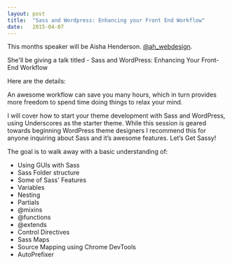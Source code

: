 ```yaml
---
layout: post
title:  "Sass and Wordpress: Enhancing your Front End Workflow"
date:   2015-04-07
---
```


This months speaker will be Aisha Henderson.  [@ah_webdesign](https://twitter.com/ah_webdesign).

She'll be giving a talk titled - Sass and WordPress: Enhancing Your Front-End Workflow

Here are the details:

An awesome workflow can save you many hours, which in turn provides more freedom to spend time doing things to relax your mind.

I will cover how to start your theme development with Sass and WordPress, using Underscores as the starter theme. While this session is geared towards beginning WordPress theme designers I recommend this for anyone inquiring about Sass and it’s awesome features. Let’s Get Sassy!

The goal is to walk away with a basic understanding of:

* Using GUIs with Sass
* Sass Folder structure
* Some of Sass' Features
* Variables
* Nesting
* Partials
* @mixins
* @functions
* @extends
* Control Directives
* Sass Maps
* Source Mapping using Chrome DevTools
* AutoPrefixer
